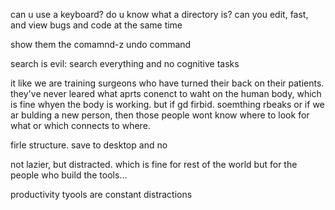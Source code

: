 


can u use a keyboard?
do u know what a directory is?
can you edit, fast, and view bugs and code at the same time

show them the comamnd-z undo command

search is evil: search everything and no cognitive tasks

it like we are training surgeons who have turned their back on their patients. they've never leared what aprts conenct to waht on the human body, which is fine whyen the body is working. but if gd firbid. soemthing rbeaks or if we ar bulding a new person, then those people wont know where to look for what or which connects to where. 

firle structure. save to desktop and no 

not lazier, but distracted. which is fine for rest of the world but for the people
who build the tools...

productivity tyools are constant distractions

